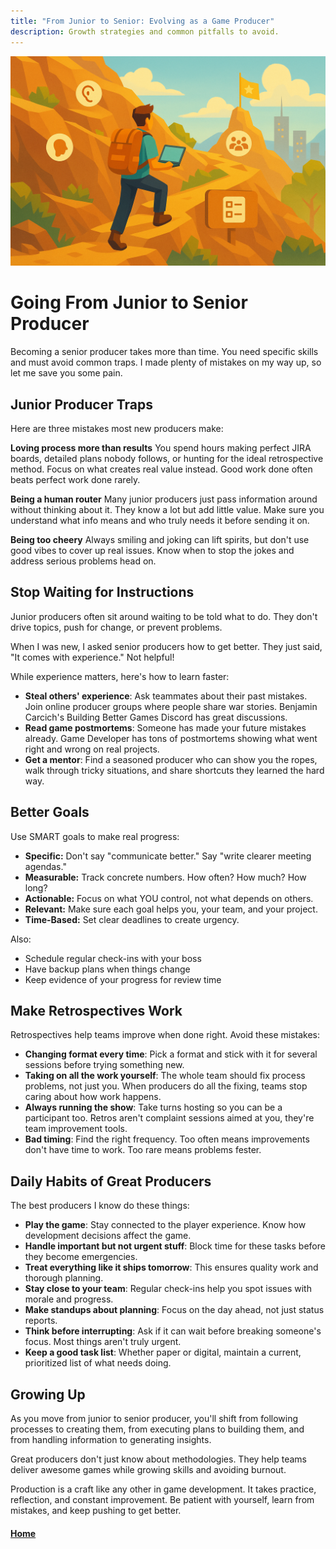 ```yaml
---
title: "From Junior to Senior: Evolving as a Game Producer"
description: Growth strategies and common pitfalls to avoid.
---
```


![Junior to Senior Producer](./assets/junior-to-senior.png)

# Going From Junior to Senior Producer

Becoming a senior producer takes more than time. You need specific skills and must avoid common traps. I made plenty of mistakes on my way up, so let me save you some pain.

## Junior Producer Traps

Here are three mistakes most new producers make:

**Loving process more than results**
You spend hours making perfect JIRA boards, detailed plans nobody follows, or hunting for the ideal retrospective method. Focus on what creates real value instead. Good work done often beats perfect work done rarely.

**Being a human router**
Many junior producers just pass information around without thinking about it. They know a lot but add little value. Make sure you understand what info means and who truly needs it before sending it on.

**Being too cheery**
Always smiling and joking can lift spirits, but don't use good vibes to cover up real issues. Know when to stop the jokes and address serious problems head on.

## Stop Waiting for Instructions

Junior producers often sit around waiting to be told what to do. They don't drive topics, push for change, or prevent problems.

When I was new, I asked senior producers how to get better. They just said, "It comes with experience." Not helpful!

While experience matters, here's how to learn faster:

- **Steal others' experience**: Ask teammates about their past mistakes. Join online producer groups where people share war stories. Benjamin Carcich's Building Better Games Discord has great discussions.
- **Read game postmortems**: Someone has made your future mistakes already. Game Developer has tons of postmortems showing what went right and wrong on real projects.
- **Get a mentor**: Find a seasoned producer who can show you the ropes, walk through tricky situations, and share shortcuts they learned the hard way.

## Better Goals

Use SMART goals to make real progress:

- **Specific:** Don't say "communicate better." Say "write clearer meeting agendas."
- **Measurable:** Track concrete numbers. How often? How much? How long?
- **Actionable:** Focus on what YOU control, not what depends on others.
- **Relevant:** Make sure each goal helps you, your team, and your project.
- **Time-Based:** Set clear deadlines to create urgency.

Also:
- Schedule regular check-ins with your boss
- Have backup plans when things change
- Keep evidence of your progress for review time

## Make Retrospectives Work

Retrospectives help teams improve when done right. Avoid these mistakes:

- **Changing format every time**: Pick a format and stick with it for several sessions before trying something new.
- **Taking on all the work yourself**: The whole team should fix process problems, not just you. When producers do all the fixing, teams stop caring about how work happens.
- **Always running the show**: Take turns hosting so you can be a participant too. Retros aren't complaint sessions aimed at you, they're team improvement tools.
- **Bad timing**: Find the right frequency. Too often means improvements don't have time to work. Too rare means problems fester.

## Daily Habits of Great Producers

The best producers I know do these things:

- **Play the game**: Stay connected to the player experience. Know how development decisions affect the game.
- **Handle important but not urgent stuff**: Block time for these tasks before they become emergencies.
- **Treat everything like it ships tomorrow**: This ensures quality work and thorough planning.
- **Stay close to your team**: Regular check-ins help you spot issues with morale and progress.
- **Make standups about planning**: Focus on the day ahead, not just status reports.
- **Think before interrupting**: Ask if it can wait before breaking someone's focus. Most things aren't truly urgent.
- **Keep a good task list**: Whether paper or digital, maintain a current, prioritized list of what needs doing.

## Growing Up

As you move from junior to senior producer, you'll shift from following processes to creating them, from executing plans to building them, and from handling information to generating insights.

Great producers don't just know about methodologies. They help teams deliver awesome games while growing skills and avoiding burnout.

Production is a craft like any other in game development. It takes practice, reflection, and constant improvement. Be patient with yourself, learn from mistakes, and keep pushing to get better.

#### [Home](./README.md) 
